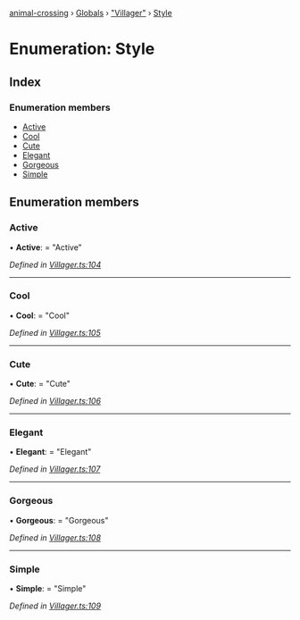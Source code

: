 [animal-crossing](../README.md) › [Globals](../globals.md) › ["Villager"](../modules/_villager_.md) › [Style](_villager_.style.md)

# Enumeration: Style

## Index

### Enumeration members

* [Active](_villager_.style.md#active)
* [Cool](_villager_.style.md#cool)
* [Cute](_villager_.style.md#cute)
* [Elegant](_villager_.style.md#elegant)
* [Gorgeous](_villager_.style.md#gorgeous)
* [Simple](_villager_.style.md#simple)

## Enumeration members

###  Active

• **Active**: = "Active"

*Defined in [Villager.ts:104](https://github.com/Norviah/animal-crossing/blob/2672d28/module/types/Villager.ts#L104)*

___

###  Cool

• **Cool**: = "Cool"

*Defined in [Villager.ts:105](https://github.com/Norviah/animal-crossing/blob/2672d28/module/types/Villager.ts#L105)*

___

###  Cute

• **Cute**: = "Cute"

*Defined in [Villager.ts:106](https://github.com/Norviah/animal-crossing/blob/2672d28/module/types/Villager.ts#L106)*

___

###  Elegant

• **Elegant**: = "Elegant"

*Defined in [Villager.ts:107](https://github.com/Norviah/animal-crossing/blob/2672d28/module/types/Villager.ts#L107)*

___

###  Gorgeous

• **Gorgeous**: = "Gorgeous"

*Defined in [Villager.ts:108](https://github.com/Norviah/animal-crossing/blob/2672d28/module/types/Villager.ts#L108)*

___

###  Simple

• **Simple**: = "Simple"

*Defined in [Villager.ts:109](https://github.com/Norviah/animal-crossing/blob/2672d28/module/types/Villager.ts#L109)*
